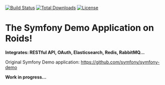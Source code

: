 [![Build Status](https://travis-ci.org/alfonsomga/symfony-demo-on-roids.svg)](https://travis-ci.org/alfonsomga/symfony-demo-on-roids)
[![Total Downloads](https://poser.pugx.org/alfonsomga/symfony-demo-on-roids/downloads)](https://packagist.org/packages/alfonsomga/symfony-demo-on-roids)
[![License](https://poser.pugx.org/alfonsomga/symfony-demo-on-roids/license)](https://packagist.org/packages/alfonsomga/symfony-demo-on-roids)
# The Symfony Demo Application on Roids!
**Integrates: RESTful API, OAuth, Elasticsearch, Redis, RabbitMQ...**

Original Symfony Demo application: https://github.com/symfony/symfony-demo

**Work in progress...**
